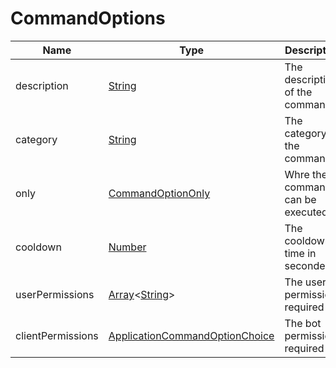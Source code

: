 # CommandOptions

| Name              | Type                                                                                                                                                                                               | Description                      | Default | Optional |
| ----------------- | -------------------------------------------------------------------------------------------------------------------------------------------------------------------------------------------------- | -------------------------------- | ------- | -------- |
| description       | [String](https://developer.mozilla.org/en-US/docs/Web/JavaScript/Reference/Global_Objects/String)                                                                                                  | The description of the command         | None    | ✓        |
| category          | [String](https://developer.mozilla.org/en-US/docs/Web/JavaScript/Reference/Global_Objects/String)                                                                                                  | The category of the command         | None    |          |
| only              | [CommandOptionOnly](./CommandOptionOnly.md)                                                                                                                                                        | Whre the command can be executed | None    | ✓        |
| cooldown          | [Number](https://developer.mozilla.org/en-US/docs/Web/JavaScript/Reference/Global_Objects/Number)                                                                                                  | The cooldown time in seconde     | 0       | ✓        |
| userPermissions   | [Array](https://developer.mozilla.org/en-US/docs/Web/JavaScript/Reference/Global_Objects/Array)\<[String](https://developer.mozilla.org/en-US/docs/Web/JavaScript/Reference/Global_Objects/String)> | The user permissions required    | []      | ✓        |
| clientPermissions | [ApplicationCommandOptionChoice](https://discord.js.org/#/docs/main/stable/typedef/ApplicationCommandOptionChoice)                                                                                 | The bot permissions required     | []      | ✓        |
